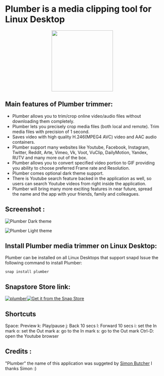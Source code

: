 # Plumber is a media clipping tool for Linux Desktop
<p align="center">
  <img width="200" height="200" src="https://github.com/keshavbhatt/plumber/blob/master/app/icon-256.png?raw=true">
</p>

## Main features of Plumber trimmer:

* Plumber allows you to trim/crop online video/audio files without downloading them completely.
* Plumber lets you precisely crop media files (both local and remote). Trim media files with precision of 1 second.
* Saves video with high quality H.246(MPEG4 AVC) video and AAC audio containers. 
* Plumber support many websites like Youtube, Facebook, Instagram, Twitter, Reddit, Arte, Vimeo, Vk, Voot, VuClip, DailyMotion, Yandex, RUTV and many more out of the box.
* Plumber allows you to convert specified video portion to GIF providing you ability to choose preferred Frame rate and Resolution.
* Plumber comes optional dark theme support.
* There is Youtube search feature backed in the application as well, so users can search Youtube videos from right inside the application. 
* Plumber will bring many more exciting features in near future, spread the name and the app with your friends, family and colleagues.

## Screenshot :
![Plumber Dark theme](https://github.com/keshavbhatt/plumber/blob/master/images/1.jpg?raw=true)

![Plumber Light theme](https://github.com/keshavbhatt/plumber/blob/master/images/2.jpg?raw=true)

## Install Plumber media trimmer on Linux Desktop:
Plumber can be installed on all Linux Desktops that support snapd
Issue the following command to install Plumber:

`snap install plumber`

## Snapstore Store link:
[![plumber](https://snapcraft.io/plumber/trending.svg)](https://snapcraft.io/plumber)[![Get it from the Snap Store](https://snapcraft.io/static/images/badges/en/snap-store-black.svg)](https://snapcraft.io/plumber)

## Shortcuts
Space: Preview
k: Play/pause
j: Back 10 secs
l: Forward 10 secs
i: set the In mark
o: set the Out mark
a: go to the In mark
s: go to the Out mark
Ctrl-D: open the Youtube browser

## Credits :
"Plumber" the name of this application was suggeted by 
 [Simon Butcher](https://github.com/sbutcher) I thanks Simon :) 

